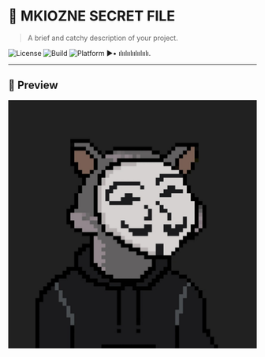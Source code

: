 # 🌟 MKIOZNE SECRET FILE

> A brief and catchy description of your project.

![License](https://img.shields.io/badge/license-MIT-blue.svg)
![Build](https://img.shields.io/badge/build-passing-brightgreen.svg)
![Platform](https://img.shields.io/badge/platform-Windows%20%7C%20Linux%20%7C%20macOS-lightgrey.svg)
▶• ılıılıılıılıılıılı. 

---

## 📸 Preview

<!-- Optionally insert a screenshot or demo GIF -->
![CYBERSECURITY](assets/images/image1.jpg)

